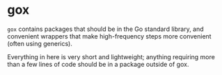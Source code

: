 # gox

`gox` contains packages that should be in the Go standard library, and convenient wrappers that make high-frequency steps more convenient (often using generics).

Everything in here is very short and lightweight; anything requiring more than a few lines of code should be in a package outside of gox.
